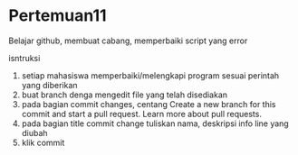 # Pertemuan11
Belajar github, membuat cabang, memperbaiki script yang error


isntruksi
1. setiap mahasiswa memperbaiki/melengkapi program sesuai perintah yang diberikan
2. buat branch denga mengedit file yang telah disediakan
3. pada bagian commit changes, centang  Create a new branch for this commit and start a pull request. Learn more about pull requests. 
4. pada bagian title commit change tuliskan nama, deskripsi info line yang diubah
5. klik commit

